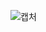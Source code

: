 ![캡처](https://user-images.githubusercontent.com/105197533/202065682-36830c30-5b59-408f-adea-b2d98d387573.PNG)
